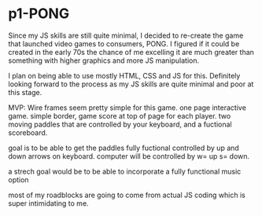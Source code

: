 # p1-PONG

Since my JS skills are still quite minimal, I decided to re-create the game that launched video games to consumers, PONG. I figured if it could be created in the early 70s the chance of me excelling it are much greater than something with higher graphics and more JS manipulation.

I plan on being able to use mostly HTML, CSS and JS for this. Definitely looking forward to the process as my JS skills are quite minimal and poor at this stage.

MVP: Wire frames seem pretty simple for this game. one page interactive game. simple border, game score at top of page for each player. two moving paddles that are controlled by your keyboard, and a fuctional scoreboard.

goal is to be able to get the paddles fully fuctional controlled by up and down arrows on keyboard. computer will be controlled by w= up s= down.

a strech goal would be to be able to incorporate a fully functional music option 

most of my roadblocks are going to come from actual JS coding which is super intimidating to me.